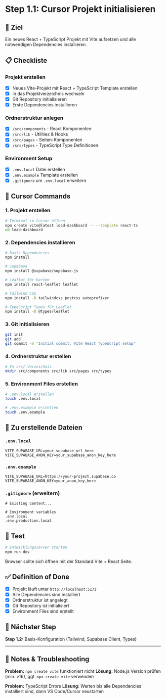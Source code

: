 # Step 1.1: Cursor Projekt initialisieren

## 🎯 Ziel
Ein neues React + TypeScript Projekt mit Vite aufsetzen und alle notwendigen Dependencies installieren.

## 📋 Checkliste

### Projekt erstellen
- [x] Neues Vite-Projekt mit React + TypeScript Template erstellen
- [x] In das Projektverzeichnis wechseln
- [x] Git Repository initialisieren
- [x] Erste Dependencies installieren

### Ordnerstruktur anlegen
- [x] `/src/components` - React Komponenten
- [x] `/src/lib` - Utilities & Hooks
- [x] `/src/pages` - Seiten-Komponenten
- [x] `/src/types` - TypeScript Type Definitionen

### Environment Setup
- [x] `.env.local` Datei erstellen
- [x] `.env.example` Template erstellen
- [x] `.gitignore` um `.env.local` erweitern

## 🔧 Cursor Commands

### 1. Projekt erstellen
```bash
# Terminal in Cursor öffnen
npm create vite@latest lead-dashboard -- --template react-ts
cd lead-dashboard
```

### 2. Dependencies installieren
```bash
# Basis Dependencies
npm install

# Supabase
npm install @supabase/supabase-js

# Leaflet für Karten
npm install react-leaflet leaflet

# Tailwind CSS
npm install -D tailwindcss postcss autoprefixer

# TypeScript Types für Leaflet
npm install -D @types/leaflet
```

### 3. Git initialisieren
```bash
git init
git add .
git commit -m "Initial commit: Vite React TypeScript setup"
```

### 4. Ordnerstruktur erstellen
```bash
# In src/ Verzeichnis
mkdir src/components src/lib src/pages src/types
```

### 5. Environment Files erstellen
```bash
# .env.local erstellen
touch .env.local

# .env.example erstellen  
touch .env.example
```

## 📁 Zu erstellende Dateien

### `.env.local`
```env
VITE_SUPABASE_URL=your_supabase_url_here
VITE_SUPABASE_ANON_KEY=your_supabase_anon_key_here
```

### `.env.example`
```env
VITE_SUPABASE_URL=https://your-project.supabase.co
VITE_SUPABASE_ANON_KEY=your_anon_key_here
```

### `.gitignore` (erweitern)
```gitignore
# Existing content...

# Environment variables
.env.local
.env.production.local
```

## 🧪 Test
```bash
# Entwicklungsserver starten
npm run dev
```

Browser sollte sich öffnen mit der Standard Vite + React Seite.

## ✅ Definition of Done
- [x] Projekt läuft unter `http://localhost:5173`
- [x] Alle Dependencies sind installiert
- [x] Ordnerstruktur ist angelegt
- [x] Git Repository ist initialisiert
- [x] Environment Files sind erstellt

## 🔗 Nächster Step
**Step 1.2:** Basis-Konfiguration (Tailwind, Supabase Client, Types)

---

## 📝 Notes & Troubleshooting

**Problem:** `npm create vite` funktioniert nicht
**Lösung:** Node.js Version prüfen (min. v16), ggf. `npx create-vite` verwenden

**Problem:** TypeScript Errors
**Lösung:** Warten bis alle Dependencies installiert sind, dann VS Code/Cursor neustarten 